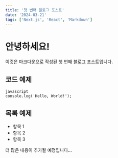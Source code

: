 ```yaml
---
title: '첫 번째 블로그 포스트'
date: '2024-03-21'
tags: ['Next.js', 'React', 'Markdown']
---
```


# 안녕하세요!

이것은 마크다운으로 작성된 첫 번째 블로그 포스트입니다.

## 코드 예제

```
javascript
console.log('Hello, World!');
```

## 목록 예제

- 항목 1
- 항목 2
- 항목 3

더 많은 내용이 추가될 예정입니다...